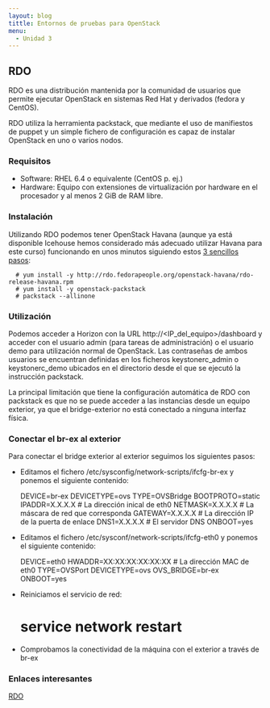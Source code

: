 ```yaml
---
layout: blog
tittle: Entornos de pruebas para OpenStack
menu:
  - Unidad 3
---
```


## RDO

RDO es una distribución mantenida por la comunidad de usuarios que permite
ejecutar OpenStack en sistemas Red Hat y derivados (fedora y CentOS).

RDO utiliza la herramienta packstack, que mediante el uso de manifiestos de
puppet y un simple fichero de configuración es capaz de instalar OpenStack en
uno o varios nodos.

### Requisitos

* Software: RHEL 6.4 o equivalente (CentOS p. ej.)
* Hardware: Equipo con extensiones de virtualización por hardware en el procesador y al menos 2 GiB de RAM libre.

### Instalación

Utilizando RDO podemos tener OpenStack Havana (aunque ya está disponible Icehouse hemos considerado más adecuado utilizar Havana para este curso) funcionando en unos minutos siguiendo estos [3 sencillos pasos](http://openstack.redhat.com/Quickstart):

      # yum install -y http://rdo.fedorapeople.org/openstack-havana/rdo-release-havana.rpm
      # yum install -y openstack-packstack
      # packstack --allinone

### Utilización

Podemos acceder a Horizon con la URL http://&lt;IP_del_equipo&gt;/dashboard y acceder
con el usuario admin (para tareas de administración) o el usuario demo para
utilización normal de OpenStack. Las contraseñas de ambos usuarios se encuentran
definidas en los ficheros keystonerc_admin o keystonerc_demo ubicados en el
directorio desde el que se ejecutó la instrucción packstack.

La principal limitación que tiene la configuración automática de RDO con
packstack es que no se puede acceder a las instancias desde un equipo exterior,
ya que el bridge-exterior no está conectado a ninguna interfaz física.

### Conectar el br-ex al exterior

Para conectar el bridge exterior al exterior seguimos los siguientes pasos:

* Editamos el fichero /etc/sysconfig/network-scripts/ifcfg-br-ex y ponemos el siguiente contenido:

    DEVICE=br-ex
	DEVICETYPE=ovs
	TYPE=OVSBridge
	BOOTPROTO=static
	IPADDR=X.X.X.X   # La dirección inical de eth0
	NETMASK=X.X.X.X  # La máscara de red que corresponda
	GATEWAY=X.X.X.X  # La dirección IP de la puerta de enlace
	DNS1=X.X.X.X     # El servidor DNS
	ONBOOT=yes

* Editamos el fichero /etc/sysconf/network-scripts/ifcfg-eth0 y ponemos el siguiente contenido:

    DEVICE=eth0
	HWADDR=XX:XX:XX:XX:XX:XX # La dirección MAC de eth0
	TYPE=OVSPort
	DEVICETYPE=ovs
	OVS_BRIDGE=br-ex
	ONBOOT=yes

* Reiniciamos el servicio de red:

    # service network restart

* Comprobamos la conectividad de la máquina con el exterior a través de br-ex

### Enlaces interesantes

[RDO](http://openstack.redhat.com/Main_Page)
